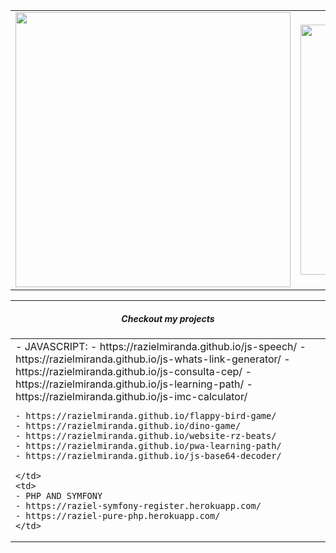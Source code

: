 <center>
    <table align="center">
      <tr>
          <td>
              <img width="440px" align="center" src="https://github-readme-stats.vercel.app/api?username=razielmiranda&count_private=true&hide_border=true" />
          </td>
          <td>
              <img width="400px" align="center" src="https://github-readme-stats.vercel.app/api/top-langs/?username=razielmiranda&hide=html&layout=compact&count_private=true&hide_border=true" /> 
          </td>
      </tr>  
    </table>
</center>

<hr>


<center>
<h5>Checkout my projects</h5>
<table align="center">
<tr>
    <td>
    - JAVASCRIPT:
    - https://razielmiranda.github.io/js-speech/
    - https://razielmiranda.github.io/js-whats-link-generator/
    - https://razielmiranda.github.io/js-consulta-cep/
    - https://razielmiranda.github.io/js-learning-path/
    - https://razielmiranda.github.io/js-imc-calculator/

    - https://razielmiranda.github.io/flappy-bird-game/
    - https://razielmiranda.github.io/dino-game/
    - https://razielmiranda.github.io/website-rz-beats/
    - https://razielmiranda.github.io/pwa-learning-path/
    - https://razielmiranda.github.io/js-base64-decoder/

    </td>
    <td>
    - PHP AND SYMFONY
    - https://raziel-symfony-register.herokuapp.com/
    - https://raziel-pure-php.herokuapp.com/
    </td>
</tr>  
</table>
</center>
